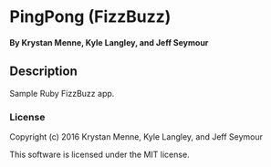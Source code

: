 # PingPong (FizzBuzz)

#### By Krystan Menne, Kyle Langley, and Jeff Seymour

## Description
Sample Ruby FizzBuzz app.

### License

Copyright (c) 2016 Krystan Menne, Kyle Langley, and Jeff Seymour

This software is licensed under the MIT license.
